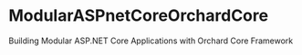 # ModularASPnetCoreOrchardCore
Building Modular ASP.NET Core Applications with Orchard Core Framework
